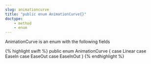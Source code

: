```yaml
---
slug: animationcurve
title: "public enum AnimationCurve{}"
doctype:
    - method
    - enum
---
```

AnimationCurve is an enum with the following fields

{% highlight swift %}
public enum AnimationCurve {
    case Linear
    case EaseIn
    case EaseOut
    case EaseInOut
}
{% endhighlight %}
